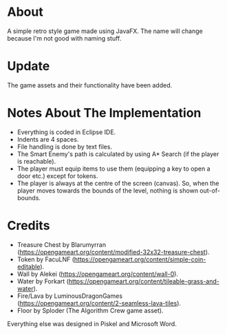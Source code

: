 # About
A simple retro style game made using JavaFX. The name will change because I'm not good with naming stuff.

# Update
The game assets and their functionality have been added. 

# Notes About The Implementation
- Everything is coded in Eclipse IDE.
- Indents are 4 spaces.
- File handling is done by text files.
- The Smart Enemy's path is calculated by using A* Search (if the player is reachable).
- The player must equip items to use them (equipping a key to open a door etc.) except for tokens.
- The player is always at the centre of the screen (canvas). So, when the player moves towards the bounds of the level, nothing is shown out-of-bounds.

# Credits
- Treasure Chest by Blarumyrran (https://opengameart.org/content/modified-32x32-treasure-chest).
- Token by FacuLNF (https://opengameart.org/content/simple-coin-editable).
- Wall by Alekei (https://opengameart.org/content/wall-0).
- Water by Forkart (https://opengameart.org/content/tileable-grass-and-water).
- Fire/Lava by LuminousDragonGames (https://opengameart.org/content/2-seamless-lava-tiles).
- Floor by Sploder (The Algorithm Crew game asset).

Everything else was designed in Piskel and Microsoft Word.
